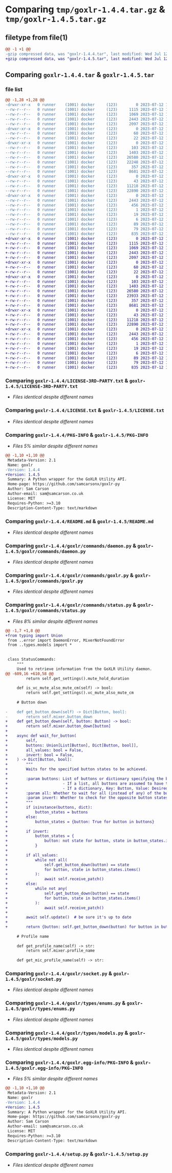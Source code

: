 # Comparing `tmp/goxlr-1.4.4.tar.gz` & `tmp/goxlr-1.4.5.tar.gz`

## filetype from file(1)

```diff
@@ -1 +1 @@
-gzip compressed data, was "goxlr-1.4.4.tar", last modified: Wed Jul 12 12:20:16 2023, max compression
+gzip compressed data, was "goxlr-1.4.5.tar", last modified: Wed Jul 12 15:33:53 2023, max compression
```

## Comparing `goxlr-1.4.4.tar` & `goxlr-1.4.5.tar`

### file list

```diff
@@ -1,28 +1,28 @@
-drwxr-xr-x   0 runner    (1001) docker     (123)        0 2023-07-12 12:20:16.103587 goxlr-1.4.4/
--rw-r--r--   0 runner    (1001) docker     (123)     1115 2023-07-12 12:20:06.000000 goxlr-1.4.4/LICENSE-3RD-PARTY.txt
--rw-r--r--   0 runner    (1001) docker     (123)     1069 2023-07-12 12:20:06.000000 goxlr-1.4.4/LICENSE.txt
--rw-r--r--   0 runner    (1001) docker     (123)     2443 2023-07-12 12:20:16.103587 goxlr-1.4.4/PKG-INFO
--rw-r--r--   0 runner    (1001) docker     (123)     2097 2023-07-12 12:20:06.000000 goxlr-1.4.4/README.md
-drwxr-xr-x   0 runner    (1001) docker     (123)        0 2023-07-12 12:20:16.099587 goxlr-1.4.4/goxlr/
--rw-r--r--   0 runner    (1001) docker     (123)       60 2023-07-12 12:20:06.000000 goxlr-1.4.4/goxlr/__init__.py
--rw-r--r--   0 runner    (1001) docker     (123)       22 2023-07-12 12:20:06.000000 goxlr-1.4.4/goxlr/_version.py
-drwxr-xr-x   0 runner    (1001) docker     (123)        0 2023-07-12 12:20:16.103587 goxlr-1.4.4/goxlr/commands/
--rw-r--r--   0 runner    (1001) docker     (123)      103 2023-07-12 12:20:06.000000 goxlr-1.4.4/goxlr/commands/__init__.py
--rw-r--r--   0 runner    (1001) docker     (123)     1403 2023-07-12 12:20:06.000000 goxlr-1.4.4/goxlr/commands/daemon.py
--rw-r--r--   0 runner    (1001) docker     (123)    26580 2023-07-12 12:20:06.000000 goxlr-1.4.4/goxlr/commands/goxlr.py
--rw-r--r--   0 runner    (1001) docker     (123)    22248 2023-07-12 12:20:06.000000 goxlr-1.4.4/goxlr/commands/status.py
--rw-r--r--   0 runner    (1001) docker     (123)      357 2023-07-12 12:20:06.000000 goxlr-1.4.4/goxlr/error.py
--rw-r--r--   0 runner    (1001) docker     (123)     8681 2023-07-12 12:20:06.000000 goxlr-1.4.4/goxlr/socket.py
-drwxr-xr-x   0 runner    (1001) docker     (123)        0 2023-07-12 12:20:16.103587 goxlr-1.4.4/goxlr/types/
--rw-r--r--   0 runner    (1001) docker     (123)       43 2023-07-12 12:20:06.000000 goxlr-1.4.4/goxlr/types/__init__.py
--rw-r--r--   0 runner    (1001) docker     (123)    11218 2023-07-12 12:20:06.000000 goxlr-1.4.4/goxlr/types/enums.py
--rw-r--r--   0 runner    (1001) docker     (123)    22890 2023-07-12 12:20:06.000000 goxlr-1.4.4/goxlr/types/models.py
-drwxr-xr-x   0 runner    (1001) docker     (123)        0 2023-07-12 12:20:16.099587 goxlr-1.4.4/goxlr.egg-info/
--rw-r--r--   0 runner    (1001) docker     (123)     2443 2023-07-12 12:20:16.000000 goxlr-1.4.4/goxlr.egg-info/PKG-INFO
--rw-r--r--   0 runner    (1001) docker     (123)      456 2023-07-12 12:20:16.000000 goxlr-1.4.4/goxlr.egg-info/SOURCES.txt
--rw-r--r--   0 runner    (1001) docker     (123)        1 2023-07-12 12:20:16.000000 goxlr-1.4.4/goxlr.egg-info/dependency_links.txt
--rw-r--r--   0 runner    (1001) docker     (123)       19 2023-07-12 12:20:16.000000 goxlr-1.4.4/goxlr.egg-info/requires.txt
--rw-r--r--   0 runner    (1001) docker     (123)        6 2023-07-12 12:20:16.000000 goxlr-1.4.4/goxlr.egg-info/top_level.txt
--rw-r--r--   0 runner    (1001) docker     (123)       89 2023-07-12 12:20:06.000000 goxlr-1.4.4/pyproject.toml
--rw-r--r--   0 runner    (1001) docker     (123)       79 2023-07-12 12:20:16.103587 goxlr-1.4.4/setup.cfg
--rw-r--r--   0 runner    (1001) docker     (123)      835 2023-07-12 12:20:06.000000 goxlr-1.4.4/setup.py
+drwxr-xr-x   0 runner    (1001) docker     (123)        0 2023-07-12 15:33:53.472806 goxlr-1.4.5/
+-rw-r--r--   0 runner    (1001) docker     (123)     1115 2023-07-12 15:33:41.000000 goxlr-1.4.5/LICENSE-3RD-PARTY.txt
+-rw-r--r--   0 runner    (1001) docker     (123)     1069 2023-07-12 15:33:41.000000 goxlr-1.4.5/LICENSE.txt
+-rw-r--r--   0 runner    (1001) docker     (123)     2443 2023-07-12 15:33:53.472806 goxlr-1.4.5/PKG-INFO
+-rw-r--r--   0 runner    (1001) docker     (123)     2097 2023-07-12 15:33:41.000000 goxlr-1.4.5/README.md
+drwxr-xr-x   0 runner    (1001) docker     (123)        0 2023-07-12 15:33:53.468806 goxlr-1.4.5/goxlr/
+-rw-r--r--   0 runner    (1001) docker     (123)       60 2023-07-12 15:33:41.000000 goxlr-1.4.5/goxlr/__init__.py
+-rw-r--r--   0 runner    (1001) docker     (123)       22 2023-07-12 15:33:41.000000 goxlr-1.4.5/goxlr/_version.py
+drwxr-xr-x   0 runner    (1001) docker     (123)        0 2023-07-12 15:33:53.472806 goxlr-1.4.5/goxlr/commands/
+-rw-r--r--   0 runner    (1001) docker     (123)      103 2023-07-12 15:33:41.000000 goxlr-1.4.5/goxlr/commands/__init__.py
+-rw-r--r--   0 runner    (1001) docker     (123)     1403 2023-07-12 15:33:41.000000 goxlr-1.4.5/goxlr/commands/daemon.py
+-rw-r--r--   0 runner    (1001) docker     (123)    26580 2023-07-12 15:33:41.000000 goxlr-1.4.5/goxlr/commands/goxlr.py
+-rw-r--r--   0 runner    (1001) docker     (123)    23933 2023-07-12 15:33:41.000000 goxlr-1.4.5/goxlr/commands/status.py
+-rw-r--r--   0 runner    (1001) docker     (123)      357 2023-07-12 15:33:41.000000 goxlr-1.4.5/goxlr/error.py
+-rw-r--r--   0 runner    (1001) docker     (123)     8681 2023-07-12 15:33:41.000000 goxlr-1.4.5/goxlr/socket.py
+drwxr-xr-x   0 runner    (1001) docker     (123)        0 2023-07-12 15:33:53.472806 goxlr-1.4.5/goxlr/types/
+-rw-r--r--   0 runner    (1001) docker     (123)       43 2023-07-12 15:33:41.000000 goxlr-1.4.5/goxlr/types/__init__.py
+-rw-r--r--   0 runner    (1001) docker     (123)    11218 2023-07-12 15:33:41.000000 goxlr-1.4.5/goxlr/types/enums.py
+-rw-r--r--   0 runner    (1001) docker     (123)    22890 2023-07-12 15:33:41.000000 goxlr-1.4.5/goxlr/types/models.py
+drwxr-xr-x   0 runner    (1001) docker     (123)        0 2023-07-12 15:33:53.472806 goxlr-1.4.5/goxlr.egg-info/
+-rw-r--r--   0 runner    (1001) docker     (123)     2443 2023-07-12 15:33:53.000000 goxlr-1.4.5/goxlr.egg-info/PKG-INFO
+-rw-r--r--   0 runner    (1001) docker     (123)      456 2023-07-12 15:33:53.000000 goxlr-1.4.5/goxlr.egg-info/SOURCES.txt
+-rw-r--r--   0 runner    (1001) docker     (123)        1 2023-07-12 15:33:53.000000 goxlr-1.4.5/goxlr.egg-info/dependency_links.txt
+-rw-r--r--   0 runner    (1001) docker     (123)       19 2023-07-12 15:33:53.000000 goxlr-1.4.5/goxlr.egg-info/requires.txt
+-rw-r--r--   0 runner    (1001) docker     (123)        6 2023-07-12 15:33:53.000000 goxlr-1.4.5/goxlr.egg-info/top_level.txt
+-rw-r--r--   0 runner    (1001) docker     (123)       89 2023-07-12 15:33:41.000000 goxlr-1.4.5/pyproject.toml
+-rw-r--r--   0 runner    (1001) docker     (123)       79 2023-07-12 15:33:53.472806 goxlr-1.4.5/setup.cfg
+-rw-r--r--   0 runner    (1001) docker     (123)      835 2023-07-12 15:33:41.000000 goxlr-1.4.5/setup.py
```

### Comparing `goxlr-1.4.4/LICENSE-3RD-PARTY.txt` & `goxlr-1.4.5/LICENSE-3RD-PARTY.txt`

 * *Files identical despite different names*

### Comparing `goxlr-1.4.4/LICENSE.txt` & `goxlr-1.4.5/LICENSE.txt`

 * *Files identical despite different names*

### Comparing `goxlr-1.4.4/PKG-INFO` & `goxlr-1.4.5/PKG-INFO`

 * *Files 5% similar despite different names*

```diff
@@ -1,10 +1,10 @@
 Metadata-Version: 2.1
 Name: goxlr
-Version: 1.4.4
+Version: 1.4.5
 Summary: A Python wrapper for the GoXLR Utility API.
 Home-page: https://github.com/samcarsonx/goxlr-py
 Author: Sam Carson
 Author-email: sam@samcarson.co.uk
 License: MIT
 Requires-Python: >=3.10
 Description-Content-Type: text/markdown
```

### Comparing `goxlr-1.4.4/README.md` & `goxlr-1.4.5/README.md`

 * *Files identical despite different names*

### Comparing `goxlr-1.4.4/goxlr/commands/daemon.py` & `goxlr-1.4.5/goxlr/commands/daemon.py`

 * *Files identical despite different names*

### Comparing `goxlr-1.4.4/goxlr/commands/goxlr.py` & `goxlr-1.4.5/goxlr/commands/goxlr.py`

 * *Files identical despite different names*

### Comparing `goxlr-1.4.4/goxlr/commands/status.py` & `goxlr-1.4.5/goxlr/commands/status.py`

 * *Files 8% similar despite different names*

```diff
@@ -1,7 +1,8 @@
+from typing import Union
 from ..error import DaemonError, MixerNotFoundError
 from ..types.models import *
 
 
 class StatusCommands:
     """
     Used to retrieve information from the GoXLR Utility daemon.
@@ -609,16 +610,58 @@
         return self.get_settings().mute_hold_duration
 
     def is_vc_mute_also_mute_cm(self) -> bool:
         return self.get_settings().vc_mute_also_mute_cm
 
     # Button down
 
-    def get_button_down(self) -> Dict[Button, bool]:
-        return self.mixer.button_down
+    def get_button_down(self, button: Button) -> bool:
+        return self.mixer.button_down[button]
+
+    async def wait_for_button(
+        self,
+        buttons: Union[List[Button], Dict[Button, bool]],
+        all_values: bool = False,
+        invert: bool = False,
+    ) -> Dict[Button, bool]:
+        """
+        Waits for the specified button states to be achieved.
+
+        :param buttons: List of buttons or dictionary specifying the button states to wait for.
+                        - If a list, all buttons are assumed to have the desired state as True (down).
+                        - If a dictionary, Key: Button, Value: Desired button state (True for down, False for up).
+        :param all: Whether to wait for all (instead of any) of the buttons to achieve the desired state.
+        :param invert: Whether to check for the opposite button states.
+        """
+        if isinstance(buttons, dict):
+            button_states = buttons
+        else:
+            button_states = {button: True for button in buttons}
+
+        if invert:
+            button_states = {
+                button: not state for button, state in button_states.items()
+            }
+
+        if all_values:
+            while not all(
+                self.get_button_down(button) == state
+                for button, state in button_states.items()
+            ):
+                await self.receive_patch()
+        else:
+            while not any(
+                self.get_button_down(button) == state
+                for button, state in button_states.items()
+            ):
+                await self.receive_patch()
+
+        await self.update()  # be sure it's up to date
+
+        return {button: self.get_button_down(button) for button in button_states.keys()}
 
     # Profile name
 
     def get_profile_name(self) -> str:
         return self.mixer.profile_name
 
     def get_mic_profile_name(self) -> str:
```

### Comparing `goxlr-1.4.4/goxlr/socket.py` & `goxlr-1.4.5/goxlr/socket.py`

 * *Files identical despite different names*

### Comparing `goxlr-1.4.4/goxlr/types/enums.py` & `goxlr-1.4.5/goxlr/types/enums.py`

 * *Files identical despite different names*

### Comparing `goxlr-1.4.4/goxlr/types/models.py` & `goxlr-1.4.5/goxlr/types/models.py`

 * *Files identical despite different names*

### Comparing `goxlr-1.4.4/goxlr.egg-info/PKG-INFO` & `goxlr-1.4.5/goxlr.egg-info/PKG-INFO`

 * *Files 5% similar despite different names*

```diff
@@ -1,10 +1,10 @@
 Metadata-Version: 2.1
 Name: goxlr
-Version: 1.4.4
+Version: 1.4.5
 Summary: A Python wrapper for the GoXLR Utility API.
 Home-page: https://github.com/samcarsonx/goxlr-py
 Author: Sam Carson
 Author-email: sam@samcarson.co.uk
 License: MIT
 Requires-Python: >=3.10
 Description-Content-Type: text/markdown
```

### Comparing `goxlr-1.4.4/setup.py` & `goxlr-1.4.5/setup.py`

 * *Files identical despite different names*

